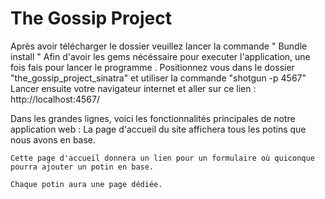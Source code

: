 <h1>The Gossip Project</h1

Après avoir télécharger le dossier veuillez lancer la commande " Bundle install " Afin d'avoir les gems
nécéssaire pour executer l'application, une fois fais pour lancer le programme .
Positionnez vous dans le dossier "the_gossip_project_sinatra" et utiliser la commande "shotgun -p 4567"
Lancer ensuite votre navigateur internet et aller sur ce lien : http://localhost:4567/  



Dans les grandes lignes, voici les fonctionnalités principales de notre application web : 
    La page d'accueil du site affichera tous les potins que nous avons en base.

    Cette page d'accueil donnera un lien pour un formulaire où quiconque pourra ajouter un potin en base.

    Chaque potin aura une page dédiée.
